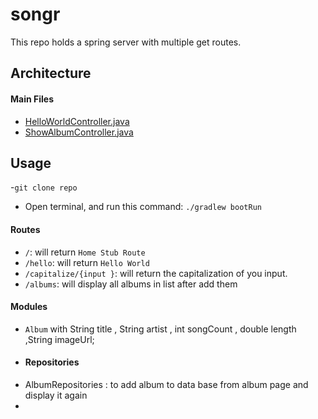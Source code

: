 # songr
This repo holds a  spring server with multiple get routes.

## Architecture

#### Main Files
* [HelloWorldController.java](src/main/java/com/example/songr/controllers/HelloWorldController.java)
* [ShowAlbumController.java](src/main/java/com/example/songr/controllers/AlbumsController.java)

## Usage
-`git clone repo`
- Open terminal, and run this command: `./gradlew bootRun`

#### Routes
* `/`: will return `Home Stub Route`
* `/hello`: will return `Hello World`
* `/capitalize/{input }`: will return the capitalization of  you input.
* `/albums`: will display all albums in list after add them
#### Modules 
* `Album` with String title , String artist , int songCount , double length ,String imageUrl;
* #### Repositories 
* AlbumRepositories : to add album to data base from album page and display it again
* 